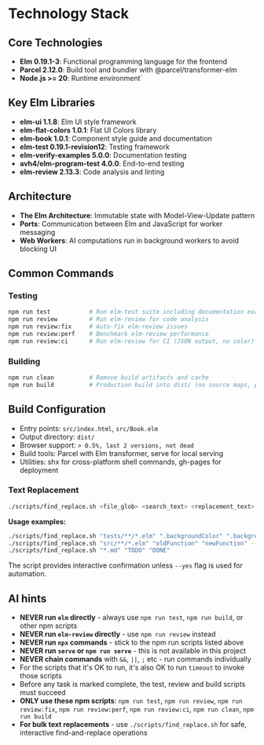 # Technology Stack

## Core Technologies
- **Elm 0.19.1-3**: Functional programming language for the frontend
- **Parcel 2.12.0**: Build tool and bundler with @parcel/transformer-elm
- **Node.js >= 20**: Runtime environment`

## Key Elm Libraries
- **elm-ui 1.1.8**: Elm UI style framework
- **elm-flat-colors 1.0.1**: Flat UI Colors library
- **elm-book 1.0.1**: Component style guide and documentation
- **elm-test 0.19.1-revision12**: Testing framework
- **elm-verify-examples 5.0.0**: Documentation testing
- **avh4/elm-program-test 4.0.0**: End-to-end testing
- **elm-review 2.13.3**: Code analysis and linting

## Architecture
- **The Elm Architecture**: Immutable state with Model-View-Update pattern
- **Ports**: Communication between Elm and JavaScript for worker messaging
- **Web Workers**: AI computations run in background workers to avoid blocking UI

## Common Commands

### Testing
```bash
npm run test           # Run elm-test suite including documentation examples
npm run review         # Run elm-review for code analysis
npm run review:fix     # Auto-fix elm-review issues
npm run review:perf    # Benchmark elm-review performance
npm run review:ci      # Run elm-review for CI (JSON output, no color)
```

### Building
```bash
npm run clean          # Remove build artifacts and cache
npm run build          # Production build into dist/ (no source maps, public-url: ./)
```

## Build Configuration
- Entry points: `src/index.html`, `src/Book.elm`
- Output directory: `dist/`
- Browser support: `> 0.5%, last 2 versions, not dead`
- Build tools: Parcel with Elm transformer, serve for local serving
- Utilities: shx for cross-platform shell commands, gh-pages for deployment

### Text Replacement
```bash
./scripts/find_replace.sh <file_glob> <search_text> <replacement_text> [--yes]
```

**Usage examples:**
```bash
./scripts/find_replace.sh "tests/**/*.elm" ".backgroundColor" ".backgroundColorHex"
./scripts/find_replace.sh "src/**/*.elm" "oldFunction" "newFunction" --yes
./scripts/find_replace.sh "*.md" "TODO" "DONE"
```

The script provides interactive confirmation unless `--yes` flag is used for automation.

## AI hints
- **NEVER run `elm` directly** - always use `npm run test`, `npm run build`, or other npm scripts
- **NEVER run `elm-review` directly** - use `npm run review` instead
- **NEVER run `npx` commands** - stick to the npm run scripts listed above
- **NEVER run `serve` or `npm run serve`** - this is not available in this project
- **NEVER chain commands** with `&&`, `||`, `;` etc - run commands individually
- For the scripts that it's OK to run, it's also OK to run `timeout` to invoke those scripts
- Before any task is marked complete, the test, review and build scripts must succeed
- **ONLY use these npm scripts**: `npm run test`, `npm run review`, `npm run review:fix`, `npm run review:perf`, `npm run review:ci`, `npm run clean`, `npm run build`
- **For bulk text replacements** - use `./scripts/find_replace.sh` for safe, interactive find-and-replace operations